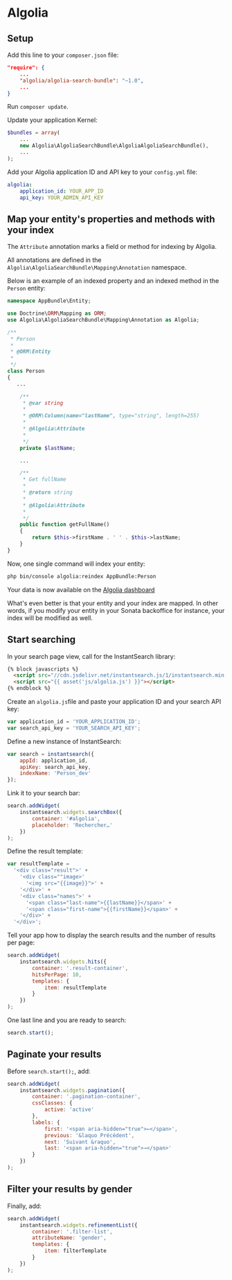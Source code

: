 Algolia
=======

## Setup

Add this line to your `composer.json` file:
```json
"require": {
    ...
    "algolia/algolia-search-bundle": "~1.0",
    ...
}
```

Run `composer update`.


Update your application Kernel:
```php
$bundles = array(
    ...
    new Algolia\AlgoliaSearchBundle\AlgoliaAlgoliaSearchBundle(),
    ...
);
```


Add your Algolia application ID and API key to your `config.yml` file:
```yaml
algolia:
    application_id: YOUR_APP_ID
    api_key: YOUR_ADMIN_API_KEY
```

## Map your entity's properties and methods with your index

The `Attribute` annotation marks a field or method for indexing by Algolia.

All annotations are defined in the `Algolia\AlgoliaSearchBundle\Mapping\Annotation` namespace.

Below is an example of an indexed property and an indexed method in the `Person` entity:
```php
namespace AppBundle\Entity;

use Doctrine\ORM\Mapping as ORM;
use Algolia\AlgoliaSearchBundle\Mapping\Annotation as Algolia;

/**
 * Person
 *
 * @ORM\Entity
 *
 */
class Person
{
   ...

    /**
     * @var string
     *
     * @ORM\Column(name="lastName", type="string", length=255)
     *
     * @Algolia\Attribute
     *
     */
    private $lastName;

    ...

    /**
     * Get fullName
     *
     * @return string
     *
     * @Algolia\Attribute
     *
     */
    public function getFullName()
    {
        return $this->firstName . ' ' . $this->lastName;
    }
}
```

Now, one single command will index your entity:

```bash
php bin/console algolia:reindex AppBundle:Person
```

Your data is now available on the [Algolia dashboard](https://www.algolia.com/dashboard)

What's even better is that your entity and your index are mapped. 
In other words, if you modify your entity in your Sonata backoffice for instance, your index will be modified as well.

## Start searching

In your search page view, call for the InstantSearch library:
```html
{% block javascripts %}
  <script src="//cdn.jsdelivr.net/instantsearch.js/1/instantsearch.min.js"></script>
  <script src="{{ asset('js/algolia.js') }}"></script>
{% endblock %}
```

Create an ``algolia.js``file and paste your application ID and your search API key:
```js
var application_id = 'YOUR_APPLICATION_ID';
var search_api_key = 'YOUR_SEARCH_API_KEY';
```

Define a new instance of InstantSearch:
```js
var search = instantsearch({
    appId: application_id,
    apiKey: search_api_key,
    indexName: 'Person_dev'
});
```

Link it to your search bar:
```js
search.addWidget(
    instantsearch.widgets.searchBox({
        container: '#algolia',
        placeholder: 'Rechercher…'
    })
);
```

Define the result template:
```js
var resultTemplate =
  '<div class="result">' +
    '<div class=""image>'
      '<img src="{{image}}">' +
    '</div>' +
    '<div class="names">' +
      '<span class="last-name">{{lastName}}</span>' +
      '<span class="first-name">{{firstName}}</span>' +
    '</div>' +
  '</div>';
```

Tell your app how to display the search results and the number of results per page:
```js
search.addWidget(
    instantsearch.widgets.hits({
        container: '.result-container',
        hitsPerPage: 10,
        templates: {
            item: resultTemplate
        }
    })
);
```

One last line and you are ready to search:
```js
search.start();
```

## Paginate your results

Before ``search.start();``, add:

```js
search.addWidget(
    instantsearch.widgets.pagination({
        container: '.pagination-container',
        cssClasses: {
            active: 'active'
        },
        labels: {
            first: '<span aria-hidden="true">←</span>',
            previous: '&laquo Précédent',
            next: 'Suivant &raquo',
            last: '<span aria-hidden="true">→</span>'
        }
    })
);
```

## Filter your results by gender

Finally, add: 

```js
search.addWidget(
    instantsearch.widgets.refinementList({
        container: '.filter-list',
        attributeName: 'gender',
        templates: {
            item: filterTemplate
        }
    })
);
```
